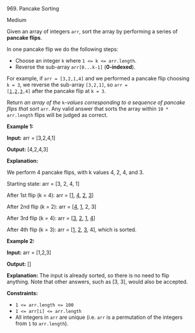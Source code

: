 969\. Pancake Sorting

Medium

Given an array of integers `arr`, sort the array by performing a series of **pancake flips**.

In one pancake flip we do the following steps:

*   Choose an integer `k` where `1 <= k <= arr.length`.
*   Reverse the sub-array `arr[0...k-1]` (**0-indexed**).

For example, if `arr = [3,2,1,4]` and we performed a pancake flip choosing `k = 3`, we reverse the sub-array `[3,2,1]`, so <code>arr = [<ins>1</ins>,<ins>2</ins>,<ins>3</ins>,4]</code> after the pancake flip at `k = 3`.

Return _an array of the_ `k`_\-values corresponding to a sequence of pancake flips that sort_ `arr`. Any valid answer that sorts the array within `10 * arr.length` flips will be judged as correct.

**Example 1:**

**Input:** arr = [3,2,4,1]

**Output:** [4,2,4,3]

**Explanation:**  

We perform 4 pancake flips, with k values 4, 2, 4, and 3. 

Starting state: arr = [3, 2, 4, 1] 

After 1st flip (k = 4): arr = [<ins>1</ins>, <ins>4</ins>, <ins>2</ins>, <ins>3</ins>] 

After 2nd flip (k = 2): arr = [<ins>4</ins>, <ins>1</ins>, 2, 3] 

After 3rd flip (k = 4): arr = [<ins>3</ins>, <ins>2</ins>, <ins>1</ins>, <ins>4</ins>] 

After 4th flip (k = 3): arr = [<ins>1</ins>, <ins>2</ins>, <ins>3</ins>, 4], which is sorted.

**Example 2:**

**Input:** arr = [1,2,3]

**Output:** []

**Explanation:** The input is already sorted, so there is no need to flip anything. Note that other answers, such as [3, 3], would also be accepted.

**Constraints:**

*   `1 <= arr.length <= 100`
*   `1 <= arr[i] <= arr.length`
*   All integers in `arr` are unique (i.e. `arr` is a permutation of the integers from `1` to `arr.length`).